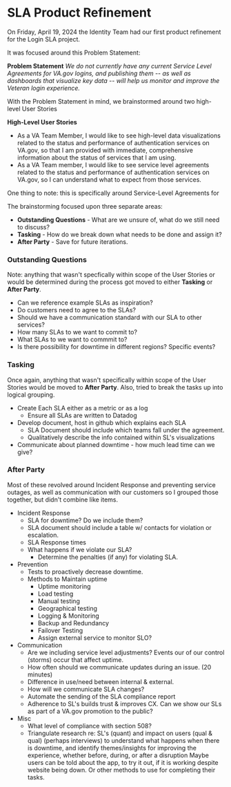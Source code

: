 # SLA Product Refinement

On Friday, April 19, 2024 the Identity Team had our first product refinement for the Login SLA project.


It was focused around this Problem Statement:

__Problem Statement__
_We do not currently have any current Service Level Agreements for VA.gov logins, and publishing them -- as well as dashboards that visualize key data -- will help us monitor and improve the Veteran login experience._

With the Problem Statement in mind, we brainstormed around two high-level User Stories

__High-Level User Stories__
* As a VA Team Member, I would like to see high-level data visualizations related to the status and performance of authentication services on VA.gov, so that I am provided with immediate, comprehensive information about the status of services that I am using.
* As a VA Team member, I would like to see service level agreements related to the status and performance of authentication services on VA.gov, so I can understand what to expect from those services.

One thing to note: this is specifically around Service-Level Agreements for

The brainstorming focused upon three separate areas:
* __Outstanding Questions__ - What are we unsure of, what do we still need to discuss?
* __Tasking__ - How do we break down what needs to be done and assign it?
* __After Party__ - Save for future iterations.



### Outstanding Questions
Note: anything that wasn't specfically within scope of the User Stories or would be determined during the process got moved to either __Tasking__ or __After Party__.
* Can we reference example SLAs as inspiration?
* Do customers need to agree to the SLAs?
* Should we have a communication standard with our SLA to other services?
* How many SLAs to we want to commit to?
* What SLAs to we want to commmit to?
* Is there possibility for downtime in different regions? Specific events?


### Tasking
Once again, anything that wasn't specifically within scope of the User Stories would be moved to __After Party__.  Also, tried to break the tasks up into logical grouping.
* Create Each SLA either as a metric or as a log
  * Ensure all SLAs are written to Datadog
* Develop document, host in github which explains each SLA
  * SLA Document should include which teams fall under the agreement.
  * Qualitatively describe the info contained within SL's visualizations
* Communicate about planned downtime - how much lead time can we give?

### After Party
Most of these revolved around Incident Response and preventing service outages, as well as communication with our customers so I grouped those together, but didn't combine like items.
* Incident Response
  * SLA for downtime? Do we include them?
  * SLA document should include a table w/ contacts for violation or escalation.
  * SLA Response times
  * What happens if we violate our SLA?
    * Determine the penalties (if any) for violating SLA.
* Prevention
  * Tests to proactively decrease downtime.
  * Methods to Maintain uptime
    * Uptime monitoring
    * Load testing
    * Manual testing
    * Geographical testing
    * Logging & Monitoring
    * Backup and Redundancy
    * Failover Testing
    * Assign external service to monitor SLO?
* Communication
  * Are we including service level adjustments? Events our of our control (storms) occur that affect uptime.
  * How often should we communicate updates during an issue. (20 minutes)
  * Difference in use/need between internal & external.
  * How will we communicate SLA changes?
  * Automate the sending of the SLA compliance report
  * Adherence to SL's builds trust & improves CX. Can we show our SLs as part of a VA.gov promotion to the public?
* Misc
  * What level of compliance with section 508?
  * Triangulate research re: SL's (quant) and impact on users (qual & qual) (perhaps interviews) to understand what happens when there is downtime, and identify themes/insights for improving the experience, whether before, during, or after a disruption  Maybe users can be told about the app, to try it out, if it is working despite website being down. Or other methods to use for completing their tasks.
  

